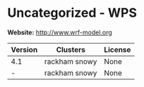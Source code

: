 # Uncategorized - WPS





**Website:** <http://www.wrf-model.org>

| Version | Clusters | License |
| ------- | -------- | ------- |
| 4.1 | rackham snowy | None |
| - | rackham snowy | None |
